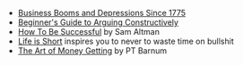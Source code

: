- [Business Booms and Depressions Since 1775](https://fraser.stlouisfed.org/title/business-booms-depressions-since-1775-145)
- [Beginner's Guide to Arguing Constructively](https://liamrosen.com/arguments.html)
- [How To Be Successful](https://blog.samaltman.com/how-to-be-successful) by Sam Altman
- [Life is Short](http://paulgraham.com/vb.html) inspires you to never to waste time on bullshit
- [The Art of Money Getting](https://www.gutenberg.org/files/8581/8581-h/8581-h.htm) by PT Barnum